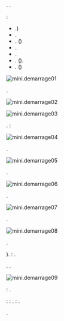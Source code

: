 # 

. .

 :

-   .)
-   .
-   . ()
-   .
-   .
-   *.* ().
-   *.* ()

![mini.demarrage01](images/mini.demarrage01.png)

.

![mini.demarrage02](images/mini.demarrage02.png)

![mini.demarrage03](images/mini.demarrage03.png)

.  :

![mini.demarrage04](images/mini.demarrage04.png)


.

![mini.demarrage05](images/mini.demarrage05.png)

.

![mini.demarrage06](images/mini.demarrage06.png)

.

![mini.demarrage07](images/mini.demarrage07.png)

.

![mini.demarrage08](images/mini.demarrage08.png)

.

).  : [](https://doc.jeedom.com/de_DE/premiers-pas/index).

. .

![mini.demarrage09](images/mini.demarrage09.png)

 : [](https://doc.jeedom.com/de_DE/premiers-pas/index) .

 : [](https://doc.jeedom.fr)  : [](https://doc.jeedom.com/de_DE/presentation/index#tocAnchor-1-3).  : [](https://community.jeedom.com/).

.

